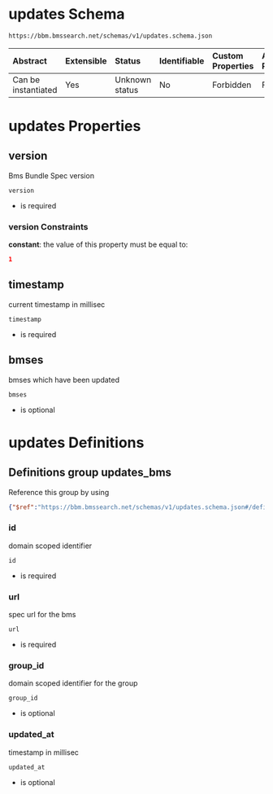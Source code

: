 # updates Schema

```txt
https://bbm.bmssearch.net/schemas/v1/updates.schema.json
```



| Abstract            | Extensible | Status         | Identifiable | Custom Properties | Additional Properties | Access Restrictions | Defined In                                                                         |
| :------------------ | :--------- | :------------- | :----------- | :---------------- | :-------------------- | :------------------ | :--------------------------------------------------------------------------------- |
| Can be instantiated | Yes        | Unknown status | No           | Forbidden         | Forbidden             | none                | [updates.schema.json](../../schemas/v1/updates.schema.json "open original schema") |

# updates Properties



## version

Bms Bundle Spec version

`version`

*   is required

### version Constraints

**constant**: the value of this property must be equal to:

```json
1
```

## timestamp

current timestamp in millisec

`timestamp`

*   is required

## bmses

bmses which have been updated

`bmses`

*   is optional

# updates Definitions

## Definitions group updates_bms

Reference this group by using

```json
{"$ref":"https://bbm.bmssearch.net/schemas/v1/updates.schema.json#/definitions/updates_bms"}
```



### id

domain scoped identifier

`id`

*   is required

### url

spec url for the bms

`url`

*   is required

### group_id

domain scoped identifier for the group

`group_id`

*   is optional

### updated_at

timestamp in millisec

`updated_at`

*   is optional

